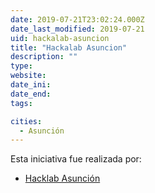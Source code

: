 ```yaml
---
date: 2019-07-21T23:02:24.000Z
date_last_modified: 2019-07-21
uid: hackalab-asuncion
title: "Hackalab Asuncion"
description: ""
type: 
website: 
date_ini: 
date_end: 
tags:

cities: 
  - Asunción
---
```


Esta iniciativa fue realizada por:

- [Hacklab Asunción](/i/hacklab-asuncion.html)
